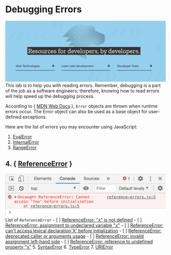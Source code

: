 # Debugging Errors

![MDN Pic](mdn_pic.png)
This lab is to help you with reading errors. Remember, debugging is a part of the job as a software engineers; therefore, knowing how to read errors will help speed up the debugging process. 

According to { [MDN Web Docs](https://developer.mozilla.org/en-US/docs/Web/JavaScript/Reference/Global_Objects/Error) }, `Error` objects are thrown when runtime errors occur. The Error object can also be used as a base object for user-defined exceptions.

Here are the list of errors you may encounter using JavaScript:
1. [EvalError](https://developer.mozilla.org/en-US/docs/Web/JavaScript/Reference/Global_Objects/EvalError)
2. [InternalError](https://developer.mozilla.org/en-US/docs/Web/JavaScript/Reference/Global_Objects/InternalError)
3. [RangeError](https://developer.mozilla.org/en-US/docs/Web/JavaScript/Reference/Global_Objects/RangeError)
## 4. { [ReferenceError](https://developer.mozilla.org/en-US/docs/Web/JavaScript/Reference/Global_Objects/ReferenceError) }
![Reference Error](reference_error.png)
List of `ReferenceError`
    - [ ] [ReferenceError: "x" is not defined](https://developer.mozilla.org/en-US/docs/Web/JavaScript/Reference/Errors/Not_defined)
    - [ ] [ReferenceError: assignment to undeclared variable "x"](https://developer.mozilla.org/en-US/docs/Web/JavaScript/Reference/Errors/Undeclared_var) 
    - [ ] [ReferenceError: can't access lexical declaration`X' before initialization](https://developer.mozilla.org/en-US/docs/Web/JavaScript/Reference/Errors/Cant_access_lexical_declaration_before_init)
    - [ ] [ReferenceError: deprecated caller or arguments usage](https://developer.mozilla.org/en-US/docs/Web/JavaScript/Reference/Errors/Deprecated_caller_or_arguments_usage) 
    - [ ] [ReferenceError: invalid assignment left-hand side](https://developer.mozilla.org/en-US/docs/Web/JavaScript/Reference/Errors/Invalid_assignment_left-hand_side)
    - [ ] [ReferenceError: reference to undefined property "x"](https://developer.mozilla.org/en-US/docs/Web/JavaScript/Reference/Errors/Undefined_prop)
5. [SyntaxError](https://developer.mozilla.org/en-US/docs/Web/JavaScript/Reference/Global_Objects/SyntaxError)
6. [TypeError](https://developer.mozilla.org/en-US/docs/Web/JavaScript/Reference/Global_Objects/TypeError)
7. [URIError](https://developer.mozilla.org/en-US/docs/Web/JavaScript/Reference/Global_Objects/URIError)

